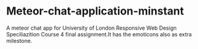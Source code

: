 # Meteor-chat-application-minstant
A meteor chat app for University of London Responsive Web Design Speciliazition Course 4 final assignment.It has the emoticons also as 
extra milestone.
